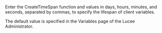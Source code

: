 Enter the CreateTimeSpan function and values in days, hours, minutes, and seconds, separated by commas, to specify the lifespan of client variables.

The default value is specified in the Variables page of the Lucee Administrator.

